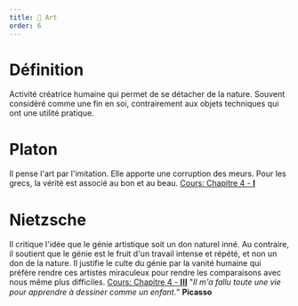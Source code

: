 ```yaml
---
title: 🎨 Art
order: 6
---
```

# Définition
Activité créatrice humaine qui permet de se détacher de la nature. Souvent considéré comme une fin en soi, contrairement aux objets techniques qui ont une utilité pratique.

# Platon
Il pense l'art par l'imitation. Elle apporte une corruption des meurs. Pour les grecs, la vérité est associé au bon et au beau. [Cours: Chapitre 4 - 𝐈](/philo/ch4/g1)

# Nietzsche
Il critique l'idée que le génie artistique soit un don naturel inné. Au contraire, il soutient que le génie est le fruit d'un travail intense et répété, et non un don de la nature. Il justifie le culte du génie par la vanité humaine qui préfère rendre ces artistes miraculeux pour rendre les comparaisons avec nous même plus difficiles. [Cours: Chapitre 4 - 𝐈𝐈𝐈](/philo/ch4/g3)
"*Il m'a fallu toute une vie pour apprendre à dessiner comme un enfant.*" **Picasso**